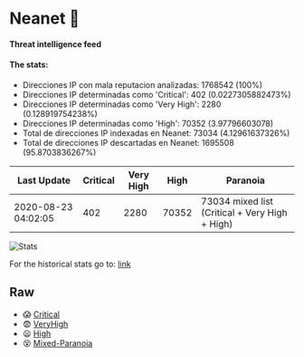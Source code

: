 # Neanet :hocho:
#### Threat intelligence feed
#### The stats:

- Direcciones IP con mala reputacion analizadas: 1768542 (100%)
- Direcciones IP determinadas como 'Critical':  402 (0.0227305882473%)
- Direcciones IP determinadas como 'Very High':  2280 (0.128919754238%)
- Direcciones IP determinadas como 'High':  70352 (3.97796603078)
- Total de direcciones IP indexadas en Neanet:  73034 (4.12961637326%)
- Total de direcciones IP descartadas en Neanet:  1695508 (95.8703836267%)

| Last Update | Critical | Very High | High | Paranoia |
| --- | --- | --- | --- | --- |
| 2020-08-23 04:02:05 | 402 | 2280 | 70352 | 73034 mixed list (Critical + Very High + High)|

![Stats](https://docs.google.com/spreadsheets/d/e/2PACX-1vSnaNMIXVabIpDJjufMlzH7poXnshF3mgd8Is1g9ytUEzVsP5my4Trn8f-xkoLLQ38xpL3HtmUexLo6/pubchart?oid=501124687&format=image)

For the historical stats go to: [link](/stats.csv)
## Raw
- :scream: [Critical](https://raw.githubusercontent.com/JavaGarcia/Neanet/master/blacklists/neanet_critical.txt)
- :fearful: [VeryHigh](https://raw.githubusercontent.com/JavaGarcia/Neanet/master/blacklists/neanet_veryHigh.txtt)
- :frowning: [High](https://raw.githubusercontent.com/JavaGarcia/Neanet/master/blacklists/neanet_high.txt)
- :dizzy_face: [Mixed-Paranoia](https://raw.githubusercontent.com/JavaGarcia/Neanet/master/blacklists/neanet_all.txt)






























































































































































































































































































































































































